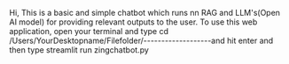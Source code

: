Hi, This is a basic and simple chatbot which runs nn RAG and LLM's(Open AI model) for providing relevant outputs to the user. 
To use this web application, open your terminal and type cd /Users/YourDesktopname/Filefolder/-------------------and hit enter
and then type streamlit run zingchatbot.py
